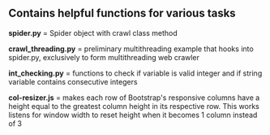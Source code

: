 ## Contains helpful functions for various tasks

**spider.py** = Spider object with crawl class method

**crawl_threading.py** = preliminary multithreading example that hooks into spider.py, exclusively to form multithreading web crawler

**int_checking.py** = functions to check if variable is valid integer and if string variable contains consecutive integers

**col-resizer.js** = makes each row of Bootstrap's responsive columns have a height equal to the greatest column height in its respective row. This works listens for window width to reset height when it becomes 1 column instead of 3
